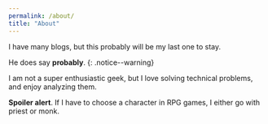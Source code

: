```yaml
---
permalink: /about/
title: "About"
---
```


I have many blogs, but this probably will be my last one to stay.

He does say **probably**. 
{: .notice--warning}

I am not a super enthusiastic geek, but I love solving technical problems, and enjoy analyzing them.

**Spoiler alert**. If I have to choose a character in RPG games, I either go with priest or monk.